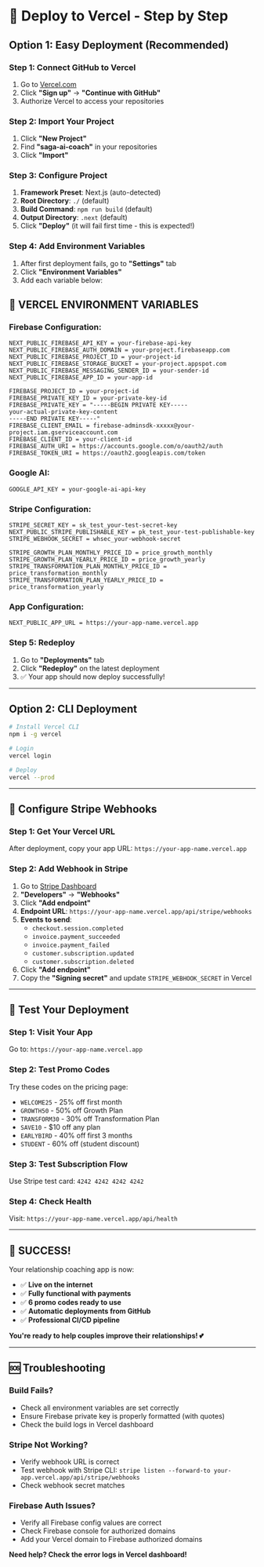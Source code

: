 # 🚀 Deploy to Vercel - Step by Step

## **Option 1: Easy Deployment (Recommended)**

### **Step 1: Connect GitHub to Vercel**
1. Go to [Vercel.com](https://vercel.com)
2. Click **"Sign up"** → **"Continue with GitHub"**
3. Authorize Vercel to access your repositories

### **Step 2: Import Your Project**
1. Click **"New Project"** 
2. Find **"saga-ai-coach"** in your repositories
3. Click **"Import"**

### **Step 3: Configure Project**
1. **Framework Preset**: Next.js (auto-detected)
2. **Root Directory**: `./` (default)
3. **Build Command**: `npm run build` (default)
4. **Output Directory**: `.next` (default)
5. Click **"Deploy"** (it will fail first time - this is expected!)

### **Step 4: Add Environment Variables**
1. After first deployment fails, go to **"Settings"** tab
2. Click **"Environment Variables"**
3. Add each variable below:

## 🔐 **VERCEL ENVIRONMENT VARIABLES**

### **Firebase Configuration:**
```
NEXT_PUBLIC_FIREBASE_API_KEY = your-firebase-api-key
NEXT_PUBLIC_FIREBASE_AUTH_DOMAIN = your-project.firebaseapp.com  
NEXT_PUBLIC_FIREBASE_PROJECT_ID = your-project-id
NEXT_PUBLIC_FIREBASE_STORAGE_BUCKET = your-project.appspot.com
NEXT_PUBLIC_FIREBASE_MESSAGING_SENDER_ID = your-sender-id
NEXT_PUBLIC_FIREBASE_APP_ID = your-app-id

FIREBASE_PROJECT_ID = your-project-id
FIREBASE_PRIVATE_KEY_ID = your-private-key-id
FIREBASE_PRIVATE_KEY = "-----BEGIN PRIVATE KEY-----
your-actual-private-key-content
-----END PRIVATE KEY-----"
FIREBASE_CLIENT_EMAIL = firebase-adminsdk-xxxxx@your-project.iam.gserviceaccount.com
FIREBASE_CLIENT_ID = your-client-id
FIREBASE_AUTH_URI = https://accounts.google.com/o/oauth2/auth
FIREBASE_TOKEN_URI = https://oauth2.googleapis.com/token
```

### **Google AI:**
```
GOOGLE_API_KEY = your-google-ai-api-key
```

### **Stripe Configuration:**
```
STRIPE_SECRET_KEY = sk_test_your-test-secret-key
NEXT_PUBLIC_STRIPE_PUBLISHABLE_KEY = pk_test_your-test-publishable-key
STRIPE_WEBHOOK_SECRET = whsec_your-webhook-secret

STRIPE_GROWTH_PLAN_MONTHLY_PRICE_ID = price_growth_monthly
STRIPE_GROWTH_PLAN_YEARLY_PRICE_ID = price_growth_yearly
STRIPE_TRANSFORMATION_PLAN_MONTHLY_PRICE_ID = price_transformation_monthly
STRIPE_TRANSFORMATION_PLAN_YEARLY_PRICE_ID = price_transformation_yearly
```

### **App Configuration:**
```
NEXT_PUBLIC_APP_URL = https://your-app-name.vercel.app
```

### **Step 5: Redeploy**
1. Go to **"Deployments"** tab
2. Click **"Redeploy"** on the latest deployment
3. ✅ Your app should now deploy successfully!

---

## **Option 2: CLI Deployment**

```bash
# Install Vercel CLI
npm i -g vercel

# Login
vercel login

# Deploy
vercel --prod
```

---

## 🔧 **Configure Stripe Webhooks**

### **Step 1: Get Your Vercel URL**
After deployment, copy your app URL: `https://your-app-name.vercel.app`

### **Step 2: Add Webhook in Stripe**
1. Go to [Stripe Dashboard](https://dashboard.stripe.com)
2. **"Developers"** → **"Webhooks"**
3. Click **"Add endpoint"**
4. **Endpoint URL**: `https://your-app-name.vercel.app/api/stripe/webhooks`
5. **Events to send**:
   - `checkout.session.completed`
   - `invoice.payment_succeeded`
   - `invoice.payment_failed` 
   - `customer.subscription.updated`
   - `customer.subscription.deleted`
6. Click **"Add endpoint"**
7. Copy the **"Signing secret"** and update `STRIPE_WEBHOOK_SECRET` in Vercel

---

## 🎯 **Test Your Deployment**

### **Step 1: Visit Your App**
Go to: `https://your-app-name.vercel.app`

### **Step 2: Test Promo Codes**
Try these codes on the pricing page:
- `WELCOME25` - 25% off first month
- `GROWTH50` - 50% off Growth Plan  
- `TRANSFORM30` - 30% off Transformation Plan
- `SAVE10` - $10 off any plan
- `EARLYBIRD` - 40% off first 3 months
- `STUDENT` - 60% off (student discount)

### **Step 3: Test Subscription Flow**
Use Stripe test card: `4242 4242 4242 4242`

### **Step 4: Check Health**
Visit: `https://your-app-name.vercel.app/api/health`

---

## 🎉 **SUCCESS!**

Your relationship coaching app is now:
- ✅ **Live on the internet**
- ✅ **Fully functional with payments**
- ✅ **6 promo codes ready to use**
- ✅ **Automatic deployments from GitHub**
- ✅ **Professional CI/CD pipeline**

**You're ready to help couples improve their relationships! 💕**

---

## 🆘 **Troubleshooting**

### **Build Fails?**
- Check all environment variables are set correctly
- Ensure Firebase private key is properly formatted (with quotes)
- Check the build logs in Vercel dashboard

### **Stripe Not Working?**
- Verify webhook URL is correct
- Test webhook with Stripe CLI: `stripe listen --forward-to your-app.vercel.app/api/stripe/webhooks`
- Check webhook secret matches

### **Firebase Auth Issues?**
- Verify all Firebase config values are correct
- Check Firebase console for authorized domains
- Add your Vercel domain to Firebase authorized domains

**Need help? Check the error logs in Vercel dashboard!**